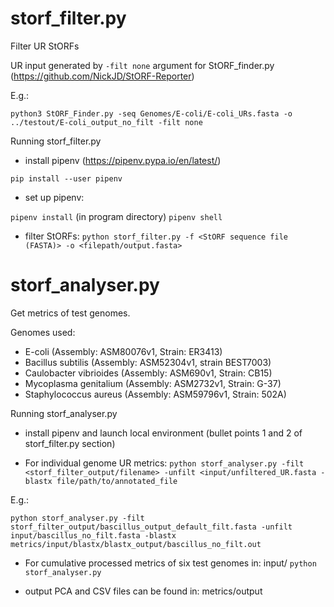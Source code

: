 storf_filter.py
===============
Filter UR StORFs

UR input generated by `-filt none` argument for StORF_finder.py (https://github.com/NickJD/StORF-Reporter)

E.g.:

`python3 StORF_Finder.py -seq Genomes/E-coli/E-coli_URs.fasta -o ../testout/E-coli_output_no_filt -filt none`

Running storf_filter.py
- install pipenv (https://pipenv.pypa.io/en/latest/)
 
`pip install --user pipenv`

- set up pipenv:

`pipenv install` (in program directory)
`pipenv shell`

- filter StORFs:
`python storf_filter.py -f <StORF sequence file (FASTA)> -o <filepath/output.fasta>`


storf_analyser.py
===============
Get metrics of test genomes.

Genomes used:
- E-coli (Assembly: ASM80076v1, Strain: ER3413)
- Bacillus subtilis (Assembly: ASM52304v1, strain BEST7003)
- Caulobacter vibrioides (Assembly: ASM690v1, Strain: CB15)
- Mycoplasma genitalium (Assembly: ASM2732v1, Strain: G-37)
- Staphylococcus aureus (Assembly: ASM59796v1, Strain: 502A)

Running storf_analyser.py
- install pipenv and launch local environment (bullet points 1 and 2 of storf_filter.py section)

- For individual genome UR metrics:
`python storf_analyser.py -filt <storf_filter_output/filename> -unfilt <input/unfiltered_UR.fasta -blastx file/path/to/annotated_file`

E.g.:

`python storf_analyser.py -filt storf_filter_output/bascillus_output_default_filt.fasta -unfilt input/bascillus_no_filt.fasta -blastx metrics/input/blastx/blastx_output/bascillus_no_filt.out`

- For cumulative processed metrics of six test genomes in: input/
`python storf_analyser.py`

- output PCA and CSV files can be found in: metrics/output
